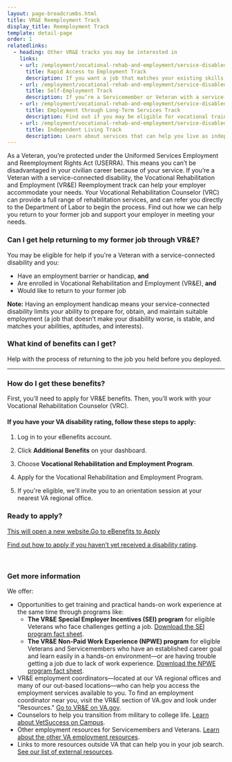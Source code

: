 ```yaml
---
layout: page-breadcrumbs.html
title: VR&E Reemployment Track
display_title: Reemployment Track
template: detail-page
order: 1
relatedlinks:
  - heading: Other VR&E tracks you may be interested in
    links:
    - url: /employment/vocational-rehab-and-employment/service-disabled/job-search-and-counseling/
      title: Rapid Access to Employment Track
      description: If you want a job that matches your existing skills, find out if you can get employment counseling and job-search support.
    - url: /employment/vocational-rehab-and-employment/service-disabled/small-business-training/
      title: Self-Employment Track
      description: If you’re a Servicemember or Veteran with a service-connected disability, find out how we can help you start your own business.
    - url: /employment/vocational-rehab-and-employment/service-disabled/new-skills/
      title: Employment through Long-Term Services Track
      description: Find out if you may be eligible for vocational training to help you develop new job skills.
    - url: /employment/vocational-rehab-and-employment/service-disabled/independent-living/
      title: Independent Living Track
      description: Learn about services that can help you live as independently as possible if you can't return to work right away.
---
```


<div class="va-introtext">

As a Veteran, you’re protected under the Uniformed Services Employment and Reemployment Rights Act (USERRA). This means you can’t be disadvantaged in your civilian career because of your service. If you’re a Veteran with a service-connected disability, the Vocational Rehabilitation and Employment (VR&E) Reemployment track can help your employer accommodate your needs. Your Vocational Rehabilitation Counselor (VRC) can provide a full range of rehabilitation services, and can refer you directly to the Department of Labor to begin the process. Find out how we can help you return to your former job and support your employer in meeting your needs.

</div>

<div class="feature" markdown="1">

### Can I get help returning to my former job through VR&amp;E?

You may be eligible for help if you're a Veteran with a service-connected disability and you:

- Have an employment barrier or handicap, **and**
- Are enrolled in Vocational Rehabilitation and Employment (VR&amp;E), **and**
- Would like to return to your former job

**Note:** Having an employment handicap means your service-connected disability limits your ability to  prepare for, obtain, and maintain suitable employment (a job that doesn’t make your disability worse, is stable, and matches your abilities, aptitudes, and interests).

</div>

### What kind of benefits can I get?

Help with the process of returning to the job you held before you deployed.

<hr>

### How do I get these benefits?

First, you’ll need to apply for VR&E benefits. Then, you’ll work with your Vocational Rehabilitation Counselor (VRC).

#### If you have your VA disability rating, follow these steps to apply:

<ol class="process">

<li class="process-step list-one">

Log in to your eBenefits account.

</li>

<li class="process-step list-two">

Click **Additional Benefits** on your dashboard.

</li>

<li class="process-step list-three">

Choose **Vocational Rehabilitation and Employment Program**.

</li>

<li class="process-step list-four">

Apply for the Vocational Rehabilitation and Employment Program.

</li>

<li class="process-step list-five">

If you're eligible, we'll invite you to an orientation session at your nearest VA regional office.

</li>
</ol>

### Ready to apply?

<a class="usa-button-primary va-button-primary" href="https://www.ebenefits.va.gov/ebenefits/about/feature?feature=vocational-rehabilitation-and-employment"><span class="usa-sr-only">This will open a new website.</span>Go to eBenefits to Apply</a>

[Find out how to apply if you haven’t yet received a disability rating](/employment/vocational-rehab-and-employment/apply-vre#servicemember-not-received-rating).

<br>

### Get more information

We offer:

- Opportunities to get training and practical hands-on work experience at the same time through programs like:
  - **The VR&E Special Employer Incentives (SEI) program** for eligible Veterans who face challenges getting a job. [Download the SEI program fact sheet](https://benefits.va.gov/BENEFITS/factsheets/vocrehab/SpecialEmployerIncentive.pdf).
  - **The VR&E Non-Paid Work Experience (NPWE) program** for eligible Veterans and Servicemembers who have an established career goal and learn easily in a hands-on environment—or are having trouble getting a job due to lack of work experience. [Download the NPWE program fact sheet](https://benefits.va.gov/BENEFITS/factsheets/vocrehab/Non-paidWorkExperience.pdf).
- VR&E employment coordinators—located at our VA regional offices and many of our out-based locations—who can help you access the employment services available to you. To find an employment coordinator near you, visit the VR&E section of VA.gov and look under "Resources." [Go to VR&E on VA.gov](https://www.benefits.va.gov/vocrehab/).
- Counselors to help you transition from military to college life. [Learn about VetSuccess on Campus](/employment/vocational-rehab-and-employment/vetsuccess/).
- Other employment resources for Servicemembers and Veterans. [Learn about the other VA employment resources](/employment/job-seekers/employment-support/).
- Links to more resources outside VA that can help you in your job search. [See our list of external resources](/employment/vocational-rehab-and-employment/external-resources/).
